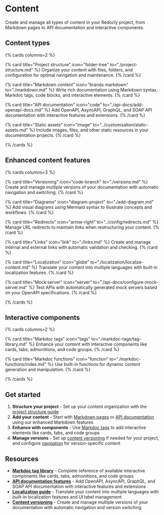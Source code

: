 # Content

Create and manage all types of content in your Redocly project, from Markdown pages to API documentation and interactive components.

## Content types

{% cards columns=2 %}

{% card title="Project structure" icon="folder-tree" to="./project-structure.md" %}
Organize your content with files, folders, and configuration for optimal navigation and maintenance.
{% /card %}

{% card title="Markdown content" icon="brands markdown" to="./markdown.md" %}
Write rich documentation using Markdown syntax, Markdoc tags, code blocks, and interactive elements.
{% /card %}

{% card title="API documentation" icon="code" to="./api-docs/add-openapi-docs.md" %}
Add OpenAPI, AsyncAPI, GraphQL, and SOAP API documentation with interactive features and extensions.
{% /card %}

{% card title="Static assets" icon="image" to="../customization/static-assets.md" %}
Include images, files, and other static resources in your documentation projects.
{% /card %}

{% /cards %}

## Enhanced content features

{% cards columns=3 %}

{% card title="Versioning" icon="code-branch" to="./versions.md" %}
Create and manage multiple versions of your documentation with automatic navigation and switching.
{% /card %}

{% card title="Diagrams" icon="diagram-project" to="./add-diagram.md" %}
Add visual diagrams using Mermaid syntax to illustrate concepts and workflows.
{% /card %}

{% card title="Redirects" icon="arrow-right" to="../config/redirects.md" %}
Manage URL redirects to maintain links when restructuring your content.
{% /card %}

{% card title="Links" icon="link" to="./links.md" %}
Create and manage internal and external links with automatic validation and checking.
{% /card %}

{% card title="Localization" icon="globe" to="./localization/localize-content.md" %}
Translate your content into multiple languages with built-in localization features.
{% /card %}

{% card title="Mock server" icon="server" to="./api-docs/configure-mock-server.md" %}
Test APIs with automatically generated mock servers based on your OpenAPI specifications.
{% /card %}

{% /cards %}

## Interactive components

{% cards columns=2 %}

{% card title="Markdoc tags" icon="tags" to="./markdoc-tags/tag-library.md" %}
Enhance your content with interactive components like cards, tabs, admonitions, and code groups.
{% /card %}

{% card title="Markdoc functions" icon="function" to="./markdoc-functions/index.md" %}
Use built-in functions for dynamic content generation and manipulation.
{% /card %}

{% /cards %}

## Get started

1. **Structure your project** - Set up your content organization with the [project structure guide](./project-structure.md)
2. **Add your content** - Start with [Markdown pages](./markdown.md) or [API documentation](./api-docs/add-openapi-docs.md) using our enhanced Markdown features
3. **Enhance with components** - Use [Markdoc tags](./markdoc-tags/tag-library.md) to add interactive elements like cards, tabs, and code groups
4. **Manage versions** - Set up [content versioning](./versions.md) if needed for your project, and configure [navigation](../navigation/sidebars.md) for version-specific content

## Resources

- **[Markdoc tag library](./markdoc-tags/tag-library.md)** - Complete reference of available interactive components like cards, tabs, admonitions, and code groups
- **[API documentation features](./api-docs/add-openapi-docs.md)** - Add OpenAPI, AsyncAPI, GraphQL, and SOAP API documentation with interactive features and extensions
- **[Localization guide](./localization/localize-content.md)** - Translate your content into multiple languages with built-in localization features and UI label management
- **[Content versioning](./versions.md#versions-configuration-options)** - Create and manage multiple versions of your documentation with automatic navigation and version switching
